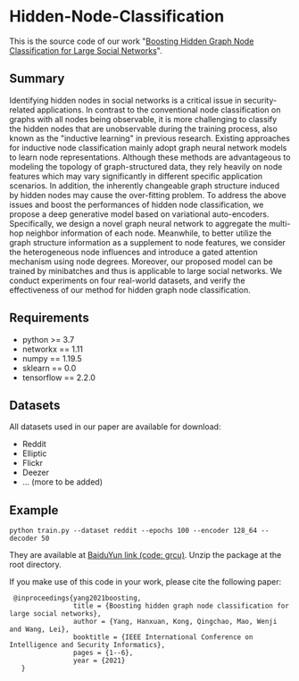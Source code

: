 # Hidden-Node-Classification
This is the source code of our work "[Boosting Hidden Graph Node Classification for Large Social Networks](https://ieeexplore.ieee.org/abstract/document/9624788)".

## Summary
Identifying hidden nodes in social networks is a critical issue in security-related applications. In contrast to the conventional node classification on graphs with all nodes being observable, it is more challenging to classify the hidden nodes that are unobservable during the training process, also known as the "inductive learning" in previous research. Existing approaches for inductive node classification mainly adopt graph neural network models to learn node representations. Although these methods are advantageous to modeling the topology of graph-structured data, they rely heavily on node features which may vary significantly in different specific application scenarios. In addition, the inherently changeable graph structure induced by hidden nodes may cause the over-fitting problem. To address the above issues and boost the performances of hidden node classification, we propose a deep generative model based on variational auto-encoders. Specifically, we design a novel graph neural network to aggregate the multi-hop neighbor information of each node. Meanwhile, to better utilize the graph structure information as a supplement to node features, we consider the heterogeneous node influences and introduce a gated attention mechanism using node degrees. Moreover, our proposed model can be trained by minibatches and thus is applicable to large social networks. We conduct experiments on four real-world datasets, and verify the effectiveness of our method for hidden graph node classification.

## Requirements

* python >= 3.7
* networkx == 1.11
* numpy == 1.19.5
* sklearn == 0.0
* tensorflow == 2.2.0

## Datasets

All datasets used in our paper are available for download:

* Reddit
* Elliptic
* Flickr
* Deezer
* ... (more to be added)

## Example

```
python train.py --dataset reddit --epochs 100 --encoder 128_64 --decoder 50
```

They are available at [BaiduYun link (code: grcu)](https://pan.baidu.com/s/1pBV6svzp-uQuSuyx5F2joQ). Unzip the package at the root directory.

If you make use of this code in your work, please cite the following paper:

     @inproceedings{yang2021boosting,
                    title = {Boosting hidden graph node classification for large social networks},
                    author = {Yang, Hanxuan, Kong, Qingchao, Mao, Wenji and Wang, Lei},
                    booktitle = {IEEE International Conference on Intelligence and Security Informatics},
                    pages = {1--6},
                    year = {2021}
	   }
